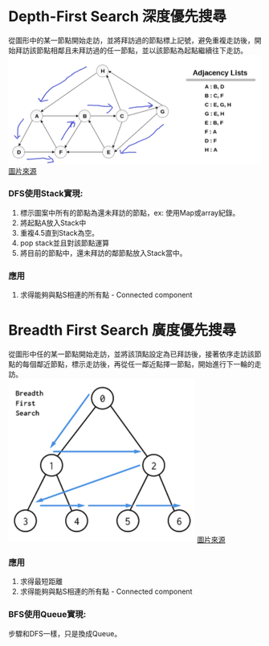 # Depth-First Search 深度優先搜尋
從圖形中的某一節點開始走訪，並將拜訪過的節點標上記號，避免重複走訪後，開始拜訪該節點相鄰且未拜訪過的任一節點，並以該節點為起點繼續往下走訪。
![DFS](/8.%20Graph/picture/DFS.png)
[圖片來源](https://www.javatpoint.com/depth-first-search-algorithm)

### DFS使用Stack實現: 
1. 標示圖案中所有的節點為還未拜訪的節點，ex: 使用Map或array紀錄。
2. 將起點A放入Stack中
3. 重複4.5直到Stack為空。
4. pop stack並且對該節點運算
5. 將目前的節點中，還未拜訪的鄰節點放入Stack當中。

### 應用
1. 求得能夠與點S相連的所有點 - Connected component

# Breadth First Search 廣度優先搜尋
從圖形中任的某一節點開始走訪，並將該頂點設定為已拜訪後，接著依序走訪該節點的每個鄰近節點，標示走訪後，再從任一鄰近點擇一節點，開始進行下一輪的走訪。  
![BFS](/8.%20Graph/picture/BFS.png)
[圖片來源](https://dev.to/danimal92/difference-between-depth-first-search-and-breadth-first-search-6om)

### 應用
1. 求得最短距離
2. 求得能夠與點S相連的所有點 - Connected component

### BFS使用Queue實現: 
步驟和DFS一樣，只是換成Queue。